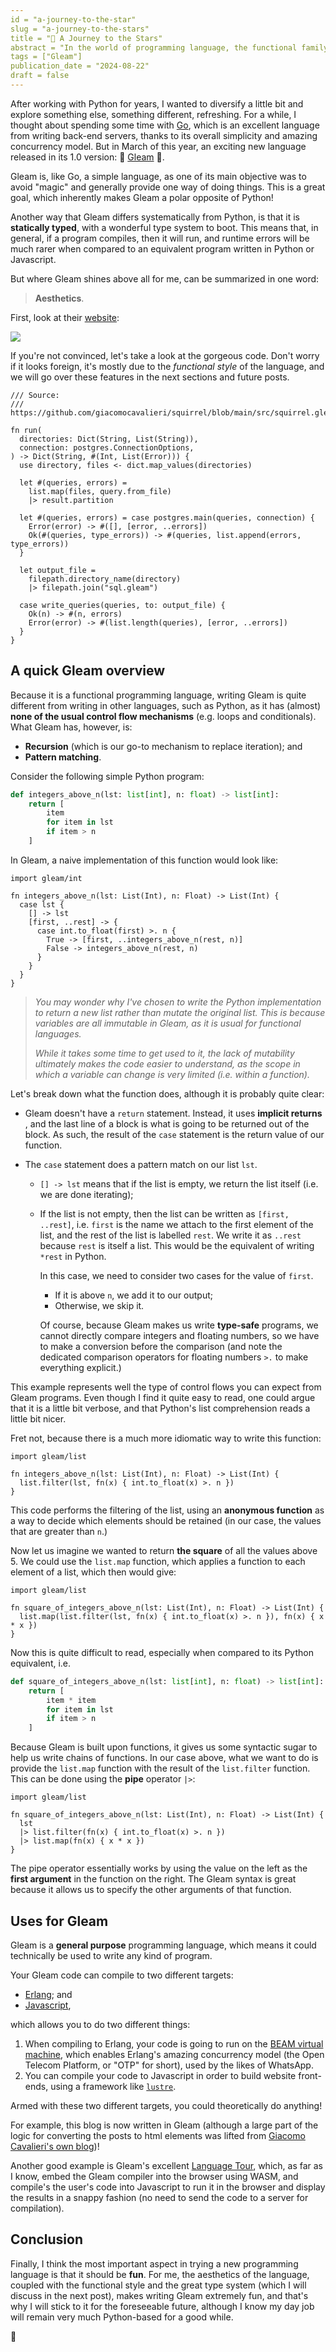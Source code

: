 ```yaml
---
id = "a-journey-to-the-star"
slug = "a-journey-to-the-stars"
title = "💫 A Journey to the Stars"
abstract = "In the world of programming language, the functional family of language tends to stand out because of the way unmistakably different style programs end up being written in. Although most languages espouse some form of 'functional style', e.g. with functions such as map, filter and reduce, the 'true' functional programming language commit to that style 100%. In this post, I discuss an exciting and relatively new programming language called Gleam, which have caught my eye and peaked my interest, so much that I've decided to start a few projects in it!"
tags = ["Gleam"]
publication_date = "2024-08-22"
draft = false
---
```


After working with Python for years, I wanted to diversify a little bit and
explore something else, something different, refreshing. For a while, I thought
about spending some time with [Go](https://go.dev/), which is an excellent
language from writing back-end servers, thanks to its overall simplicity and
amazing concurrency model. But in March of this year, an exciting new language
released in its 1.0 version: 💫 [Gleam](https://gleam.run/news/gleam-version-1/)
💫.

Gleam is, like Go, a simple language, as one of its main objective was to avoid
"magic" and generally provide one way of doing things. This is a great goal,
which inherently makes Gleam a polar opposite of Python!

Another way that Gleam differs systematically from Python, is that it is
**statically typed**, with a wonderful type system to boot. This means that, in
general, if a program compiles, then it will run, and runtime errors will be much
rarer when compared to an equivalent program written in Python or Javascript.

But where Gleam shines above all for me, can be summarized in one word:

> **Aesthetics**.

First, look at their [website](https://gleam.run):

![](/images/gleam_website_banner.png)

If you're not convinced, let's take a look at the gorgeous code. Don't worry
if it looks foreign, it's mostly due to the _functional style_ of the language, and
we will go over these features in the next sections and future posts.

```gleam
/// Source:
/// https://github.com/giacomocavalieri/squirrel/blob/main/src/squirrel.gleam

fn run(
  directories: Dict(String, List(String)),
  connection: postgres.ConnectionOptions,
) -> Dict(String, #(Int, List(Error))) {
  use directory, files <- dict.map_values(directories)

  let #(queries, errors) =
    list.map(files, query.from_file)
    |> result.partition

  let #(queries, errors) = case postgres.main(queries, connection) {
    Error(error) -> #([], [error, ..errors])
    Ok(#(queries, type_errors)) -> #(queries, list.append(errors, type_errors))
  }

  let output_file =
    filepath.directory_name(directory)
    |> filepath.join("sql.gleam")

  case write_queries(queries, to: output_file) {
    Ok(n) -> #(n, errors)
    Error(error) -> #(list.length(queries), [error, ..errors])
  }
}
```

## A quick Gleam overview

Because it is a functional programming language, writing Gleam is quite
different from writing in other languages, such as Python, as it has (almost)
**none of the usual control flow mechanisms** (e.g. loops and conditionals).
What Gleam has, however, is:

- **Recursion** (which is our go-to mechanism to replace iteration); and
- **Pattern matching**.

Consider the following simple Python program:

```python
def integers_above_n(lst: list[int], n: float) -> list[int]:
    return [
        item
        for item in lst
        if item > n
    ]
```

In Gleam, a naive implementation of this function would look like:

```gleam
import gleam/int

fn integers_above_n(lst: List(Int), n: Float) -> List(Int) {
  case lst {
    [] -> lst
    [first, ..rest] -> {
      case int.to_float(first) >. n {
        True -> [first, ..integers_above_n(rest, n)]
        False -> integers_above_n(rest, n)
      }
    }
  }
}
```

> _You may wonder why I've chosen to write the Python implementation to return a new list rather than mutate the original list. This is because variables are all immutable in Gleam, as it is usual for functional languages._
>
> _While it takes some time to get used to it, the lack of mutability ultimately makes the code easier to understand, as the scope in which a variable can change is very limited (i.e. within a function)._

Let's break down what the function does, although it is probably quite clear:

- Gleam doesn't have a `return` statement. Instead, it uses **implicit returns**
  , and the last line of a block is what is going to be returned out of the block.
  As such, the result of the `case` statement is the return value of our function.

- The `case` statement does a pattern match on our list `lst`.

  - `[] -> lst` means that if the list is empty, we return the list itself (i.e. we are done iterating);
  - If the list is not empty, then the list can be written as
    `[first, ..rest]`, i.e. `first` is the name we attach to the first element
    of the list, and the rest of the list is labelled `rest`. We write it as `..rest` because `rest` is itself a list. This would be the equivalent of
    writing `*rest` in Python.

    In this case, we need to consider two cases for the value of `first`.

    - If it is above `n`, we add it to our output;
    - Otherwise, we skip it.

    Of course, because Gleam makes us write **type-safe** programs, we cannot
    directly compare integers and floating numbers, so we have to make a conversion
    before the comparison (and note the dedicated comparison operators for floating
    numbers `>.` to make everything explicit.)

This example represents well the type of control flows you can expect from Gleam
programs. Even though I find it quite easy to read, one could argue that it is
a little bit verbose, and that Python's list comprehension reads a little bit
nicer.

Fret not, because there is a much more idiomatic way to write this function:

```gleam
import gleam/list

fn integers_above_n(lst: List(Int), n: Float) -> List(Int) {
  list.filter(lst, fn(x) { int.to_float(x) >. n })
}
```

This code performs the filtering of the list, using an **anonymous function** as
a way to decide which elements should be retained (in our case, the values that
are greater than `n`.)

Now let us imagine we wanted to return **the square** of all the values above 5.
We could use the `list.map` function, which applies a function to each element
of a list, which then would give:

```gleam
import gleam/list

fn square_of_integers_above_n(lst: List(Int), n: Float) -> List(Int) {
  list.map(list.filter(lst, fn(x) { int.to_float(x) >. n }), fn(x) { x * x })
}

```

Now this is quite difficult to read, especially when compared to its Python
equivalent, i.e.

```python
def square_of_integers_above_n(lst: list[int], n: float) -> list[int]:
    return [
        item * item
        for item in lst
        if item > n
    ]
```

Because Gleam is built upon functions, it gives us some syntactic sugar to help
us write chains of functions. In our case above, what we want to do is provide
the `list.map` function with the result of the `list.filter` function. This can
be done using the **pipe** operator `|>`:

```gleam
import gleam/list

fn square_of_integers_above_n(lst: List(Int), n: Float) -> List(Int) {
  lst
  |> list.filter(fn(x) { int.to_float(x) >. n })
  |> list.map(fn(x) { x * x })
}
```

The pipe operator essentially works by using the value on the left as the
**first argument** in the function on the right. The Gleam syntax is great
because it allows us to specify the other arguments of that function.

## Uses for Gleam

Gleam is a **general purpose** programming language, which means it could
technically be used to write any kind of program.

Your Gleam code can compile to two different targets:

- [Erlang](https://www.erlang.org/); and
- [Javascript](https://developer.mozilla.org/en-US/docs/Web/JavaScript),

which allows you to do two different things:

1. When compiling to Erlang, your code is going to run on the [BEAM virtual machine](<https://en.wikipedia.org/wiki/BEAM_(Erlang_virtual_machine)>),
   which enables Erlang's amazing concurrency model (the Open Telecom Platform, or "OTP" for short), used by the likes of WhatsApp.
2. You can compile your code to Javascript in order to build website front-ends, using a framework like [`lustre`](https://github.com/lustre-labs/lustre).

Armed with these two different targets, you could theoretically do anything!

For example, this blog is now written in Gleam (although a large part of the
logic for converting the posts to html elements was lifted from
[Giacomo Cavalieri's own blog](https://giacomocavalieri.me))!

Another good example is Gleam's excellent [Language Tour](https://tour.gleam.run/),
which, as far as I know, embed the Gleam compiler into the browser using WASM,
and compile's the user's code into Javascript to run it in the browser and
display the results in a snappy fashion (no need to send the code to a server
for compilation).

## Conclusion

Finally, I think the most important aspect in trying a new programming language
is that it should be **fun**. For me, the aesthetics of the language, coupled
with the functional style and the great type system (which I will discuss in the
next post), makes writing Gleam extremely fun, and that's why I will stick to it
for the foreseeable future, although I know my day job will remain very much
Python-based for a good while.

👋
